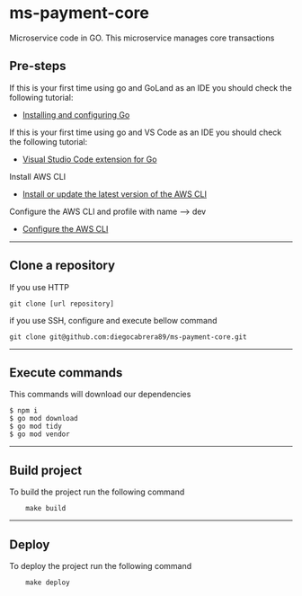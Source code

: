 # ms-payment-core

Microservice code in GO. This microservice manages core transactions

## Pre-steps
If this is your first time using go and GoLand as an IDE you should check the following tutorial:
*   [Installing and configuring Go](https://go.dev/doc/install)

If this is your first time using go and VS Code as an IDE you should check the following tutorial:
*   [Visual Studio Code extension for Go](https://learn.microsoft.com/en-us/azure/developer/go/configure-visual-studio-code)

Install AWS CLI
*   [Install or update the latest version of the AWS CLI](https://docs.aws.amazon.com/es_es/cli/latest/userguide/getting-started-install.html)

Configure the AWS CLI and profile with name --> dev
*   [Configure the AWS CLI](https://docs.aws.amazon.com/cli/latest/userguide/cli-chap-configure.html)

---

## Clone a repository

If you use HTTP
```shel 
git clone [url repository]
```

if you use SSH, configure and execute bellow command
```shell
git clone git@github.com:diegocabrera89/ms-payment-core.git
```
---

## Execute commands

This commands will download our dependencies

```shel
$ npm i
$ go mod download
$ go mod tidy
$ go mod vendor
```

---

## Build project
To build the project run the following command
```shel
    make build
```
---

## Deploy

To deploy the project run the following command
```shel
    make deploy
```
